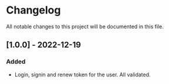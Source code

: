 # Changelog

All notable changes to this project will be documented in this file.


## [1.0.0] - 2022-12-19

### Added

- Login, signin and renew token for the user. All validated. 
